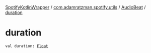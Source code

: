 [SpotifyKotlinWrapper](../../index.md) / [com.adamratzman.spotify.utils](../index.md) / [AudioBeat](index.md) / [duration](./duration.md)

# duration

`val duration: `[`Float`](https://kotlinlang.org/api/latest/jvm/stdlib/kotlin/-float/index.html)